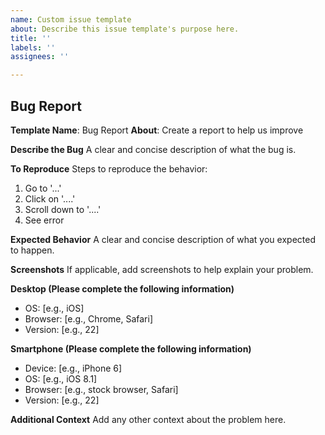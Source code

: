 ```yaml
---
name: Custom issue template
about: Describe this issue template's purpose here.
title: ''
labels: ''
assignees: ''

---
```


## Bug Report
**Template Name**: Bug Report
**About**: Create a report to help us improve

**Describe the Bug**
A clear and concise description of what the bug is.

**To Reproduce**
Steps to reproduce the behavior:
1. Go to '...'
2. Click on '....'
3. Scroll down to '....'
4. See error

**Expected Behavior**
A clear and concise description of what you expected to happen.

**Screenshots**
If applicable, add screenshots to help explain your problem.

**Desktop (Please complete the following information)**
- OS: [e.g., iOS]
- Browser: [e.g., Chrome, Safari]
- Version: [e.g., 22]

**Smartphone (Please complete the following information)**
- Device: [e.g., iPhone 6]
- OS: [e.g., iOS 8.1]
- Browser: [e.g., stock browser, Safari]
- Version: [e.g., 22]

**Additional Context**
Add any other context about the problem here.
